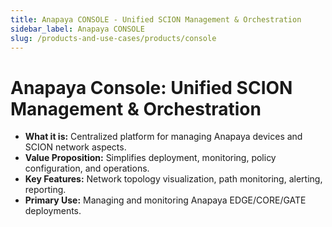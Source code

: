 ```yaml
---
title: Anapaya CONSOLE - Unified SCION Management & Orchestration
sidebar_label: Anapaya CONSOLE
slug: /products-and-use-cases/products/console
---
```


# Anapaya Console: Unified SCION Management & Orchestration

- **What it is:** Centralized platform for managing Anapaya devices and SCION network aspects.
- **Value Proposition:** Simplifies deployment, monitoring, policy configuration, and operations.
- **Key Features:** Network topology visualization, path monitoring, alerting, reporting.
- **Primary Use:** Managing and monitoring Anapaya EDGE/CORE/GATE deployments.
